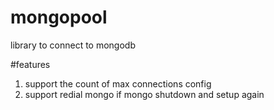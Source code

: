 # mongopool
library to connect to mongodb

#features
1. support the count of max connections config
2. support redial mongo if mongo shutdown and setup again
